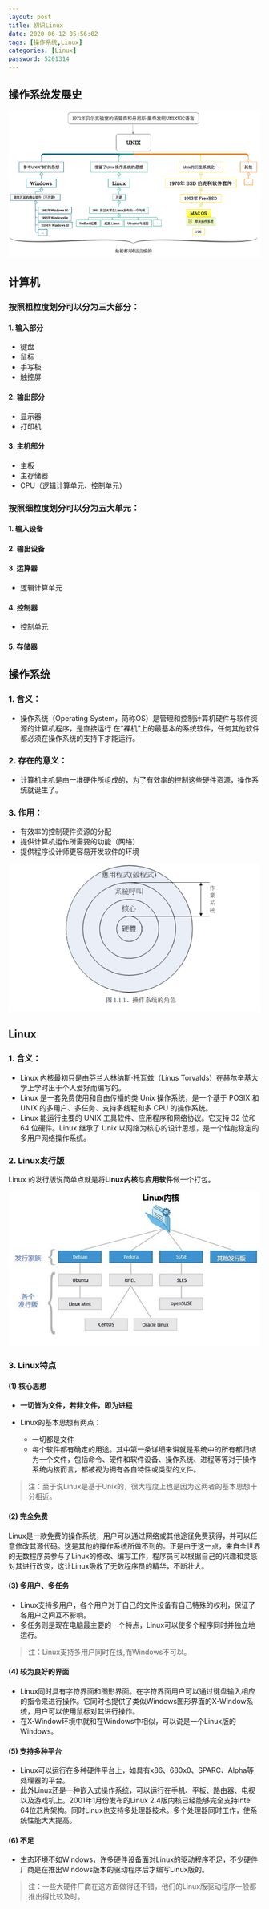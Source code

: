 ```yaml
---
layout: post
title: 初识Linux
date: 2020-06-12 05:56:02
tags: [操作系统,Linux]
categories: [Linux]
password: 5201314
---
```


## 操作系统发展史

![](https://github.com/CharlieTao/CharlieTao.github.sources/blob/master/BigData/Pictures/Linux/操作系统发展史.png?raw=true)

## 计算机

### 按照粗粒度划分可以分为三大部分：
#### 1. 输入部分
- 键盘
- 鼠标
- 手写板
- 触控屏

#### 2. 输出部分
- 显示器
- 打印机

#### 3. 主机部分
- 主板
- 主存储器
- CPU（逻辑计算单元、控制单元）


### 按照细粒度划分可以分为五大单元：

#### 1. 输入设备
#### 2. 输出设备
#### 3. 运算器
- 逻辑计算单元
#### 4. 控制器
- 控制单元
#### 5. 存储器

  

## 操作系统

### 1. 含义：
- 操作系统（Operating System，简称OS）是管理和控制计算机硬件与软件资源的计算机程序，是直接运行  在“裸机”上的最基本的系统软件，任何其他软件都必须在操作系统的支持下才能运行。

### 2. 存在的意义：
- 计算机主机是由一堆硬件所组成的，为了有效率的控制这些硬件资源，操作系统就诞生了。

### 3. 作用：
- 有效率的控制硬件资源的分配
- 提供计算机运作所需要的功能（网络）
- 提供程序设计师更容易开发软件的环境

![](https://github.com/CharlieTao/CharlieTao.github.sources/blob/master/BigData/Pictures/Linux/操作系统.png?raw=true)


## Linux

### 1. 含义：

- Linux 内核最初只是由芬兰人林纳斯·托瓦兹（Linus Torvalds）在赫尔辛基大学上学时出于个人爱好而编写的。
- Linux 是一套免费使用和自由传播的类 Unix 操作系统，是一个基于 POSIX 和 UNIX 的多用户、多任务、支持多线程和多 CPU 的操作系统。
- Linux 能运行主要的 UNIX 工具软件、应用程序和网络协议。它支持 32 位和 64 位硬件。Linux 继承了 Unix 以网络为核心的设计思想，是一个性能稳定的多用户网络操作系统。

  
### 2. Linux发行版
Linux 的发行版说简单点就是将**Linux内核**与**应用软件**做一个打包。​

![](https://github.com/CharlieTao/CharlieTao.github.sources/blob/master/BigData/Pictures/Linux/Linux各版本.png?raw=true)

### 3. Linux特点

#### (1) 核心思想

- **一切皆为文件，若非文件，即为进程**

- Linux的基本思想有两点：
    - 一切都是文件
    - 每个软件都有确定的用途。其中第一条详细来讲就是系统中的所有都归结为一个文件，包括命令、硬件和软件设备、操作系统、进程等等对于操作系统内核而言，都被视为拥有各自特性或类型的文件。
    
> 注：至于说Linux是基于Unix的，很大程度上也是因为这两者的基本思想十分相近。


#### (2) 完全免费

Linux是一款免费的操作系统，用户可以通过网络或其他途径免费获得，并可以任意修改其源代码。这是其他的操作系统所做不到的。正是由于这一点，来自全世界的无数程序员参与了Linux的修改、编写工作，程序员可以根据自己的兴趣和灵感对其进行改变，这让Linux吸收了无数程序员的精华，不断壮大。

#### (3) 多用户、多任务
- Linux支持多用户，各个用户对于自己的文件设备有自己特殊的权利，保证了各用户之间互不影响。
- 多任务则是现在电脑最主要的一个特点，Linux可以使多个程序同时并独立地运行。

> 注：Linux支持多用户同时在线,而Windows不可以。


#### (4) 较为良好的界面
- Linux同时具有字符界面和图形界面。在字符界面用户可以通过键盘输入相应的指令来进行操作。它同时也提供了类似Windows图形界面的X-Window系统，用户可以使用鼠标对其进行操作。
- 在X-Window环境中就和在Windows中相似，可以说是一个Linux版的Windows。
  

#### (5) 支持多种平台
- Linux可以运行在多种硬件平台上，如具有x86、680x0、SPARC、Alpha等处理器的平台。
- 此外Linux还是一种嵌入式操作系统，可以运行在手机、平板、路由器、电视以及游戏机上。2001年1月份发布的Linux 2.4版内核已经能够完全支持Intel 64位芯片架构。同时Linux也支持多处理器技术。多个处理器同时工作，使系统性能大大提高。

#### (6) 不足
- 生态环境不如Windows，许多硬件设备面对Linux的驱动程序不足，不少硬件厂商是在推出Windows版本的驱动程序后才编写Linux版的。
>注：一些大硬件厂商在这方面做得还不错，他们的Linux版驱动程序一般都推出得比较及时。